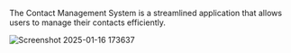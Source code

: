 The Contact Management System is a streamlined application that allows users to manage their contacts efficiently. 

![Screenshot 2025-01-16 173637](https://github.com/user-attachments/assets/e7494ac2-d9fe-463e-a1fc-e763c1e4a4a7)
